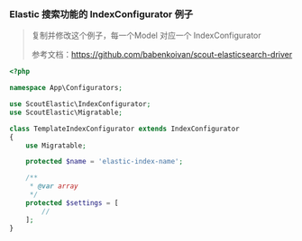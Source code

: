 ### Elastic 搜索功能的 IndexConfigurator 例子

> 复制并修改这个例子，每一个Model 对应一个 IndexConfigurator
>
> 参考文档：https://github.com/babenkoivan/scout-elasticsearch-driver

```php
<?php

namespace App\Configurators;

use ScoutElastic\IndexConfigurator;
use ScoutElastic\Migratable;

class TemplateIndexConfigurator extends IndexConfigurator
{
    use Migratable;

    protected $name = 'elastic-index-name';

    /**
     * @var array
     */
    protected $settings = [
        //
    ];
}
```

